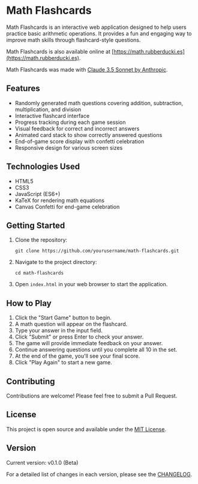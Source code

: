 # Math Flashcards

Math Flashcards is an interactive web application designed to help users practice basic arithmetic operations. It provides a fun and engaging way to improve math skills through flashcard-style questions.

Math Flashcards is also available online at [https://math.rubberducki.es](https://math.rubberducki.es).

Math Flashcards was made with [Claude 3.5 Sonnet by Anthropic](https://claude.ai).

## Features

- Randomly generated math questions covering addition, subtraction, multiplication, and division
- Interactive flashcard interface
- Progress tracking during each game session
- Visual feedback for correct and incorrect answers
- Animated card stack to show correctly answered questions
- End-of-game score display with confetti celebration
- Responsive design for various screen sizes

## Technologies Used

- HTML5
- CSS3
- JavaScript (ES6+)
- KaTeX for rendering math equations
- Canvas Confetti for end-game celebration

## Getting Started

1. Clone the repository:
   ```
   git clone https://github.com/yourusername/math-flashcards.git
   ```

2. Navigate to the project directory:
   ```
   cd math-flashcards
   ```

3. Open `index.html` in your web browser to start the application.

## How to Play

1. Click the "Start Game" button to begin.
2. A math question will appear on the flashcard.
3. Type your answer in the input field.
4. Click "Submit" or press Enter to check your answer.
5. The game will provide immediate feedback on your answer.
6. Continue answering questions until you complete all 10 in the set.
7. At the end of the game, you'll see your final score.
8. Click "Play Again" to start a new game.

## Contributing

Contributions are welcome! Please feel free to submit a Pull Request.

## License

This project is open source and available under the [MIT License](LICENSE).

## Version

Current version: v0.1.0 (Beta)

For a detailed list of changes in each version, please see the [CHANGELOG](CHANGELOG.md).